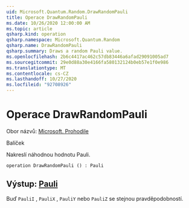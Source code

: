 ```yaml
---
uid: Microsoft.Quantum.Random.DrawRandomPauli
title: Operace DrawRandomPauli
ms.date: 10/26/2020 12:00:00 AM
ms.topic: article
qsharp.kind: operation
qsharp.namespace: Microsoft.Quantum.Random
qsharp.name: DrawRandomPauli
qsharp.summary: Draws a random Pauli value.
ms.openlocfilehash: 2b6c4417ac462c57db83446a6afad29091005ad7
ms.sourcegitcommit: 29e0d88a30e4166fa580132124b0eb57e1f0e986
ms.translationtype: MT
ms.contentlocale: cs-CZ
ms.lasthandoff: 10/27/2020
ms.locfileid: "92708926"
---
```

# <a name="drawrandompauli-operation"></a>Operace DrawRandomPauli

Obor názvů: [Microsoft. Prohodile](xref:Microsoft.Quantum.Random)

Balíček [](https://nuget.org/packages/)


Nakreslí náhodnou hodnotu Pauli.

```qsharp
operation DrawRandomPauli () : Pauli
```


## <a name="output--pauli"></a>Výstup: [Pauli](xref:microsoft.quantum.lang-ref.pauli)

Buď `PauliI` , `PauliX` , `PauliY` nebo `PauliZ` se stejnou pravděpodobností.